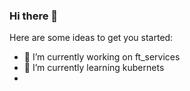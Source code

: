 ### Hi there 👋

<!--
**DaDvoy/DaDvoy** is a ✨ _special_ ✨ repository because its `README.md` (this file) appears on your GitHub profile.
-->
Here are some ideas to get you started:

- 🔭 I’m currently working on ft_services
- 🌱 I’m currently learning kubernets
- <!--
- 👯 I’m looking to collaborate on ...
- 🤔 I’m looking for help with ...
- 💬 Ask me about ...
- 📫 How to reach me: ...
- 😄 Pronouns: ...
-->
- ⚡ Fun fact: I wanna be DeVops))

[![jaeskim's 42 stats](https://badge42.herokuapp.com/api/stats/lmushroo?darkmode=true)](https://github.com/DaDvoy)
